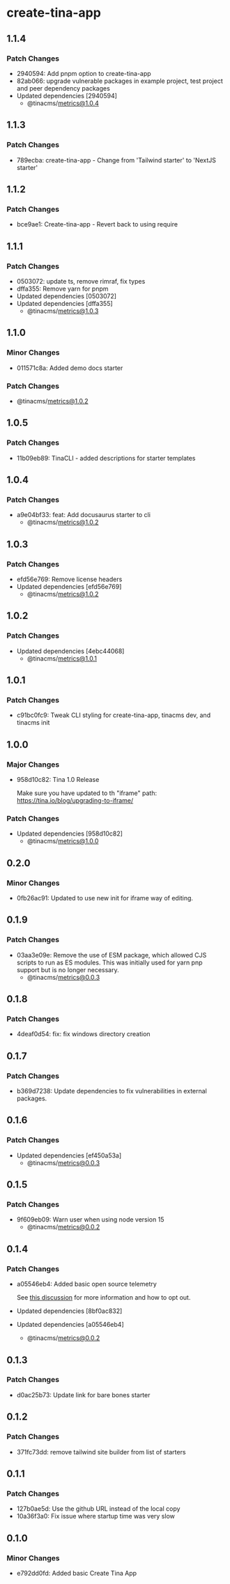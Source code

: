 # create-tina-app

## 1.1.4

### Patch Changes

- 2940594: Add pnpm option to create-tina-app
- 82ab066: upgrade vulnerable packages in example project, test project and peer dependency packages
- Updated dependencies [2940594]
  - @tinacms/metrics@1.0.4

## 1.1.3

### Patch Changes

- 789ecba: create-tina-app - Change from 'Tailwind starter' to 'NextJS starter'

## 1.1.2

### Patch Changes

- bce9ae1: Create-tina-app - Revert back to using require

## 1.1.1

### Patch Changes

- 0503072: update ts, remove rimraf, fix types
- dffa355: Remove yarn for pnpm
- Updated dependencies [0503072]
- Updated dependencies [dffa355]
  - @tinacms/metrics@1.0.3

## 1.1.0

### Minor Changes

- 011571c8a: Added demo docs starter

### Patch Changes

- @tinacms/metrics@1.0.2

## 1.0.5

### Patch Changes

- 11b09eb89: TinaCLI - added descriptions for starter templates

## 1.0.4

### Patch Changes

- a9e04bf33: feat: Add docusaurus starter to cli
  - @tinacms/metrics@1.0.2

## 1.0.3

### Patch Changes

- efd56e769: Remove license headers
- Updated dependencies [efd56e769]
  - @tinacms/metrics@1.0.2

## 1.0.2

### Patch Changes

- Updated dependencies [4ebc44068]
  - @tinacms/metrics@1.0.1

## 1.0.1

### Patch Changes

- c91bc0fc9: Tweak CLI styling for create-tina-app, tinacms dev, and tinacms init

## 1.0.0

### Major Changes

- 958d10c82: Tina 1.0 Release

  Make sure you have updated to th "iframe" path: https://tina.io/blog/upgrading-to-iframe/

### Patch Changes

- Updated dependencies [958d10c82]
  - @tinacms/metrics@1.0.0

## 0.2.0

### Minor Changes

- 0fb26ac91: Updated to use new init for iframe way of editing.

## 0.1.9

### Patch Changes

- 03aa3e09e: Remove the use of ESM package, which allowed CJS scripts to run as ES modules. This was initially used for yarn pnp support but is no longer necessary.
  - @tinacms/metrics@0.0.3

## 0.1.8

### Patch Changes

- 4deaf0d54: fix: fix windows directory creation

## 0.1.7

### Patch Changes

- b369d7238: Update dependencies to fix vulnerabilities in external packages.

## 0.1.6

### Patch Changes

- Updated dependencies [ef450a53a]
  - @tinacms/metrics@0.0.3

## 0.1.5

### Patch Changes

- 9f609eb09: Warn user when using node version 15
  - @tinacms/metrics@0.0.2

## 0.1.4

### Patch Changes

- a05546eb4: Added basic open source telemetry

  See [this discussion](https://github.com/tinacms/tinacms/discussions/2451) for more information and how to opt out.

- Updated dependencies [8bf0ac832]
- Updated dependencies [a05546eb4]
  - @tinacms/metrics@0.0.2

## 0.1.3

### Patch Changes

- d0ac25b73: Update link for bare bones starter

## 0.1.2

### Patch Changes

- 371fc73dd: remove tailwind site builder from list of starters

## 0.1.1

### Patch Changes

- 127b0ae5d: Use the github URL instead of the local copy
- 10a36f3a0: Fix issue where startup time was very slow

## 0.1.0

### Minor Changes

- e792dd0fd: Added basic Create Tina App

